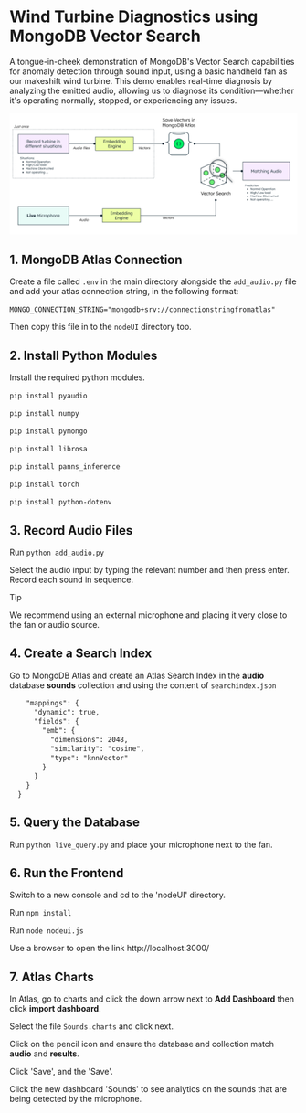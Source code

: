 # Wind Turbine Diagnostics using MongoDB Vector Search
A tongue-in-cheek demonstration of MongoDB's Vector Search capabilities for anomaly detection through sound input, using a basic handheld fan as our makeshift wind turbine. This demo enables real-time diagnosis by analyzing the emitted audio, allowing us to diagnose its condition—whether it's operating normally, stopped, or experiencing any issues.
 
![Architecture](architecture1.png)


## 1. MongoDB Atlas Connection
Create a file called `.env` in the main directory alongside the `add_audio.py` file and add your atlas connection string, in the following format:  

`MONGO_CONNECTION_STRING="mongodb+srv://connectionstringfromatlas"`

Then copy this file in to the `nodeUI` directory too.

## 2. Install Python Modules

Install the required python modules.

`pip install pyaudio`

`pip install numpy`

`pip install pymongo`

`pip install librosa`

`pip install panns_inference`

`pip install torch`

`pip install python-dotenv`

## 3. Record Audio Files

Run `python add_audio.py`

Select the audio input by typing the relevant number and then press enter. Record each sound in sequence.

> [!TIP]
> We recommend using an external microphone and placing it very close to the fan or audio source.

## 4. Create a Search Index

Go to MongoDB Atlas and create an Atlas Search Index in the **audio** database **sounds** collection and using the content of `searchindex.json`

``` {
    "mappings": {
      "dynamic": true,
      "fields": {
        "emb": {
          "dimensions": 2048,
          "similarity": "cosine",
          "type": "knnVector"
        }
      }
    }
  }
```
## 5. Query the Database

Run `python live_query.py` and place your microphone next to the fan.

## 6. Run the Frontend

Switch to a new console and cd to the 'nodeUI' directory.

Run `npm install`

Run `node nodeui.js`

Use a browser to open the link http://localhost:3000/

## 7. Atlas Charts

In Atlas, go to charts and click the down arrow next to **Add Dashboard** then click **import dashboard**.

Select the file `Sounds.charts` and click next.

Click on the pencil icon and ensure the database and collection match **audio** and **results**.

Click 'Save', and the 'Save'.

Click the new dashboard 'Sounds' to see analytics on the sounds that are being detected by the microphone.
